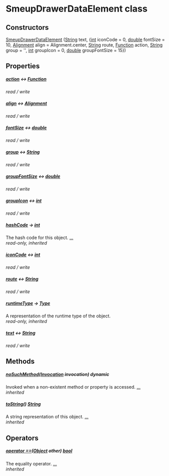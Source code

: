 


# SmeupDrawerDataElement class












## Constructors

[SmeupDrawerDataElement](../smeup_models_widgets_smeup_drawer_data_element/SmeupDrawerDataElement/SmeupDrawerDataElement.md) ([String](https://api.flutter.dev/flutter/dart-core/String-class.html) text, {[int](https://api.flutter.dev/flutter/dart-core/int-class.html) iconCode = 0, [double](https://api.flutter.dev/flutter/dart-core/double-class.html) fontSize = 10, [Alignment](https://api.flutter.dev/flutter/painting/Alignment-class.html) align = Alignment.center, [String](https://api.flutter.dev/flutter/dart-core/String-class.html) route, [Function](https://api.flutter.dev/flutter/dart-core/Function-class.html) action, [String](https://api.flutter.dev/flutter/dart-core/String-class.html) group = '', [int](https://api.flutter.dev/flutter/dart-core/int-class.html) groupIcon = 0, [double](https://api.flutter.dev/flutter/dart-core/double-class.html) groupFontSize = 15})

    


## Properties

##### [action](../smeup_models_widgets_smeup_drawer_data_element/SmeupDrawerDataElement/action.md) &#8596; [Function](https://api.flutter.dev/flutter/dart-core/Function-class.html)



   
_read / write_



##### [align](../smeup_models_widgets_smeup_drawer_data_element/SmeupDrawerDataElement/align.md) &#8596; [Alignment](https://api.flutter.dev/flutter/painting/Alignment-class.html)



   
_read / write_



##### [fontSize](../smeup_models_widgets_smeup_drawer_data_element/SmeupDrawerDataElement/fontSize.md) &#8596; [double](https://api.flutter.dev/flutter/dart-core/double-class.html)



   
_read / write_



##### [group](../smeup_models_widgets_smeup_drawer_data_element/SmeupDrawerDataElement/group.md) &#8596; [String](https://api.flutter.dev/flutter/dart-core/String-class.html)



   
_read / write_



##### [groupFontSize](../smeup_models_widgets_smeup_drawer_data_element/SmeupDrawerDataElement/groupFontSize.md) &#8596; [double](https://api.flutter.dev/flutter/dart-core/double-class.html)



   
_read / write_



##### [groupIcon](../smeup_models_widgets_smeup_drawer_data_element/SmeupDrawerDataElement/groupIcon.md) &#8596; [int](https://api.flutter.dev/flutter/dart-core/int-class.html)



   
_read / write_



##### [hashCode](https://api.flutter.dev/flutter/dart-core/Object/hashCode.html) &#8594; [int](https://api.flutter.dev/flutter/dart-core/int-class.html)



The hash code for this object. [...](https://api.flutter.dev/flutter/dart-core/Object/hashCode.html)  
_read-only, inherited_



##### [iconCode](../smeup_models_widgets_smeup_drawer_data_element/SmeupDrawerDataElement/iconCode.md) &#8596; [int](https://api.flutter.dev/flutter/dart-core/int-class.html)



   
_read / write_



##### [route](../smeup_models_widgets_smeup_drawer_data_element/SmeupDrawerDataElement/route.md) &#8596; [String](https://api.flutter.dev/flutter/dart-core/String-class.html)



   
_read / write_



##### [runtimeType](https://api.flutter.dev/flutter/dart-core/Object/runtimeType.html) &#8594; [Type](https://api.flutter.dev/flutter/dart-core/Type-class.html)



A representation of the runtime type of the object.   
_read-only, inherited_



##### [text](../smeup_models_widgets_smeup_drawer_data_element/SmeupDrawerDataElement/text.md) &#8596; [String](https://api.flutter.dev/flutter/dart-core/String-class.html)



   
_read / write_




## Methods

##### [noSuchMethod](https://api.flutter.dev/flutter/dart-core/Object/noSuchMethod.html)([Invocation](https://api.flutter.dev/flutter/dart-core/Invocation-class.html) invocation) dynamic



Invoked when a non-existent method or property is accessed. [...](https://api.flutter.dev/flutter/dart-core/Object/noSuchMethod.html)  
_inherited_



##### [toString](https://api.flutter.dev/flutter/dart-core/Object/toString.html)() [String](https://api.flutter.dev/flutter/dart-core/String-class.html)



A string representation of this object. [...](https://api.flutter.dev/flutter/dart-core/Object/toString.html)  
_inherited_




## Operators

##### [operator ==](https://api.flutter.dev/flutter/dart-core/Object/operator_equals.html)([Object](https://api.flutter.dev/flutter/dart-core/Object-class.html) other) [bool](https://api.flutter.dev/flutter/dart-core/bool-class.html)



The equality operator. [...](https://api.flutter.dev/flutter/dart-core/Object/operator_equals.html)  
_inherited_











